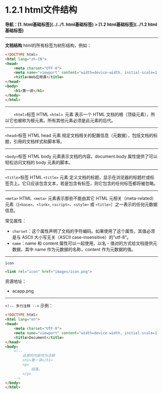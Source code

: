 # 1.2.1 html文件结构

**导航：[1. html基础标签](../../1. html基础标签) > [1.2 html基础标签](../1.2 html基础标签)**

---

**文档结构**
html的所有标签为树形结构，例如：

```html
<!DOCTYPE html>
<html lang="zh-CN">
<head>
    <meta charset="UTF-8">
    <meta name="viewport" content="width=device-width, initial-scale=1.0">
    <title>Web应用课</title>
</head>
<body>
    <h1>第一讲</h1>
</body>
</html>
```

---

`    <html>`标签
HTML `<html> `元素 表示一个 HTML 文档的根（顶级元素），所以它也被称为根元素。所有其他元素必须是此元素的后代。

---

`<head>`标签
HTML head 元素 规定文档相关的配置信息（元数据），包括文档的标题，引用的文档样式和脚本等。

---

`<body>`标签
HTML body 元素表示文档的内容。document.body 属性提供了可以轻松访问文档的 body 元素的脚本。

---

`<title>`标签
HTML `<title>` 元素 定义文档的标题，显示在浏览器的标题栏或标签页上。它只应该包含文本，若是包含有标签，则它包含的任何标签都将被忽略。

---

`<meta>`
HTML` <meta>` 元素表示那些不能由其它 HTML 元相关（meta-related）元素（(`<base>`、`<link>`, `<script>`、`<style>` 或 `<title>`）之一表示的任何元数据信息。


常见属性：

* `charset`：这个属性声明了文档的字符编码。如果使用了这个属性，其值必须是与 ASCII 大小写无关（ASCII case-insensitive）的”utf-8”。
* `name`：name 和 content 属性可以一起使用，以名 - 值对的方式给文档提供元数据，其中 name 作为元数据的名称，content 作为元数据的值。

---

`icon`

```html
<link rel="icon" href="images/icon.png">
```


资源地址：

* acapp.png

---

`<!-- 多行注释 -->`
示例：

```html
<!DOCTYPE html>
<html lang="en">
<head>
    <meta charset="UTF-8">
    <meta name="viewport" content="width=device-width, initial-scale=1.0">
    <title>Document</title>
</head>
<body>
    <!--   
        这里的内容均为注释
        <h1>第一讲</h1>
        <p>
            段落。
        </p>
    -->
</body>
</html>
```